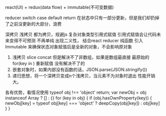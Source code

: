 react(UI) + redux(data flow) + immutable(不可变数据)

reducer
    switch
        case
    default
        return
在状态中只有一部分更新，但是我们却扔掉了之前没更新的大部分，浪费

深拷贝 浅拷贝
都为拷贝，规避js 复杂对象类型引用式赋值 
引用式赋值会让代码未来变得不可预测 不再单纯 出现二义性，
结合react reducer 纯函数 引入Immutable 来确保状态对象赋值后是全新的对象，不会影响原对象
1. 浅拷贝
    slice concat 但是解决不了非数组，如果是数组最直接
    最原始的for(key in ) 重新赋值 没有解决不了的
2. 嵌套对象时，如果内部没有函数的话，JSON.parse(JSON.stringify())
3. 递归思想，将一个深拷贝变成n个浅拷贝，当元素不为对象时退出 性能开销大。

各有优势，看情况使用
typeof obj !== 'object' return;
var newObj = obj instanceof Array ? [] : {}
for (key in obj) {
    if (obj.hasOwnProperty(key)) {
        newObj[key] = typeof obj[key] === 'object' ? deepCopy(obj[key]) : obj[key]
    }
}